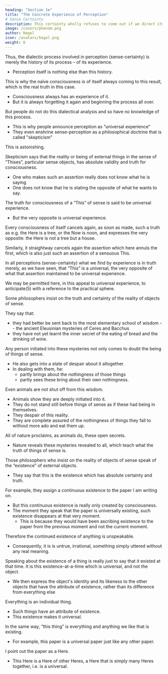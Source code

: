 ```yaml
---
heading: "Section 1e"
title: "The Concrete Experience of Perception"
# Sense Certainty
description: This certainty wholly refuses to come out if we direct its attention to a Now that is night, or an I to whom it is night. We will go to it and let ourselves point out the Now that is asserted.
image: /covers/phenom.png
author: Hegel
icon: /avatars/hegel.png
weight: 6
---
```


<!-- ## 3.  -->

<!-- Φ 109.  -->


Thus, the dialectic process involved in perception (sense-certainty) is merely the history of its process – of its experience.
- Perception itself is nothing else than this history. 
<!-- ; and sense-certainty -->

This is why the naïve consciousness is of itself always coming to this result, which is the real truth in this case. 
- Consciousness always has an experience of it.
- But it is always forgetting it again and beginning the process all over. 

But people do not do this dialectical analysis and so have no knowledge of this process.
- This is why people announce perception as “universal experience”
- They even enshrine sense-perception as a philosophical doctrine that is called "skepticism"

This is astonishing. 

Skepticism says that the reality or being of external things in the sense of “Thises”, particular sense objects, has absolute validity and truth for consciousness.



<!-- Therefore, it is astonishing when, in defiance of this experience, it is  -->
 

- One who makes such an assertion really does not know what he is saying
- One does not know that he is stating the opposite of what he wants to say. 

The truth for consciousness of a “This” of sense is said to be universal experience. 
- But the very opposite is universal experience. 

Every consciousness of itself cancels again, as soon as made, such a truth as e.g. the Here is a tree, or the Now is noon, and expresses the very opposite: the Here is not a tree but a house.

Similarly, it straightway cancels again the assertion which here annuls the first, which is also just such an assertion of a sensuous This.

In all perceptions (sense-certainty) what we find by experience is in truth merely, as we have seen, that “This” is a universal, the very opposite of what that assertion maintained to be universal experience.

We may be permitted here, in this appeal to universal experience, to anticipate(5) with a reference to the practical sphere. 

<!-- In this connection we may answer those who thus -->

Some philosophers insist on the truth and certainty of the reality of objects of sense.

They say that:
- they had better be sent back to the most elementary school of wisdom -- the ancient Eleusinian mysteries of Ceres and Bacchus
- they have not yet learnt the inner secret of the eating of bread and the drinking of wine. 

Any person initiated into these mysteries not only comes to doubt the being of things of sense. 
- He also gets into a state of despair about it altogether.
- In dealing with them, he:
  - partly brings about the nothingness of those things
  - partly sees these bring about their own nothingness. 

Even animals are not shut off from this wisdom.
- Animals show they are deeply initiated into it.
- They do not stand still before things of sense as if these had being in themselves.
- They despair of this reality.
- They are complete assured of the nothingness of things they fall to without more ado and eat them up. 

All of nature proclaims, as animals do, these open secrets.
- Nature reveals these mysteries revealed to all, which teach what the truth of things of sense is.

<!-- Φ 110.  -->

<!-- Those who put forward such assertions really themselves say, if we bear in mind what we remarked before, the direct opposite of what they mean: a fact which is perhaps best able to bring them to reflect on the nature of the certainty of sense-experience.  -->


Those philosophers who insist on the reality of objects of sense speak of the “existence” of external objects.
- They say that this is the existence which has absolute certainty and truth.

<!-- , which can be more precisely characterized as actual, absolutely particular, wholly personal, individual things, each of them not like anything or anyone else; .  -->

For example, they assign a continuous existence to the paper I am writing on. 
- But this continuous existence is really only created by consciousness. 
- The moment they speak that the paper is universally existing, such existence disappears at that very moment. 
  - This is because they would have been ascribing existence to the paper from the previous moment and not the current moment. 

Therefore the continued existence of anything is unspeakable. 
- Consequently, it is is untrue, irrational, something simply uttered without any real meaning.

<!-- They “mean” this bit of paper I am writing on, or rather have written on: but they do not say what they “mean”. 

If they really wanted to say this bit of paper which they “mean”, and they wanted to say so, that is impossible, because the This of sense, which is “meant”, cannot be reached by language, which , i.e. to what is inherently universal. 

In the very attempt to say it, it would crumble in their hands. 

Those who have begun to describe it would not be able to finish doing so. 

They would have to hand it over to others, who would themselves in the last resort have to confess to speaking about a thing that has no being. 

They mean, then, doubtless this bit of paper here, which is quite different from that bit over there. But they speak of actual things, external or sensible objects, absolutely individual, real, and so on. That is, they say about them what is simply universal.  -->

Speaking about the existence of a thing is really just to say that it existed at that time. It is this existence-at-a-time which is universal, and not the object. 
- We then express the object's identity and its likeness to the other objects that have the attribute of existence, rather than its difference from everything else

<!-- If nothing is said of a thing except that it is an actual thing, an external object, this only makes it the most universal of all possible things, and thereby we express its likeness, its identity, with everything, rather than its difference from everything else.  -->

<!-- When I say “an individual thing”, I at once state it to be really quite a universal, for  -->

Everything is an individual thing.
- Such things have an attribute of existence.
- This existence makes it universal.  

In the same way, “this thing” is everything and anything we like that is existing. 
- For example, this paper is a universal paper just like any other paper.

<!-- More precisely, as this bit of paper, each and every paper is a “this bit of paper”, and I have thus said all the while what is universal. -->

<!-- If I want, however, to help out speech – which has the divine nature of directly turning the mere “meaning” right round about, making it into something else, and so not letting it ever come the length of words at all – by pointing out this bit of paper, then I get the experience of what is, in point of fact, the real truth of sense-certainty.  -->

I point out the paper as a Here.
- This Here is a Here of other Heres, a Here that is simply many Heres together, i.e. is a universal. 

<!-- I take it up then, as in truth it is; and instead of knowing something immediate, I “take” something “truly”, I per-ceive (wahrnehme, per-cipio). -->


<!-- Perception: Or Things and their Deceptiveness

1. In addition to the works mentioned on p. 40 (note), the reader may be referred to the analysis of Sensation and Perception in Plato's Theaetetus, and to Bradley's Appearance and Reality, Chaps. II, V, VIII and XIX.

2. Ie. For the purposes of philosophical analysis.

3. I.e. the naïve consciousness here analyzed.

4. Cf. Encyclo. § 250.

5. Cf. Analysis of Desire, p. 220 ff. -->
